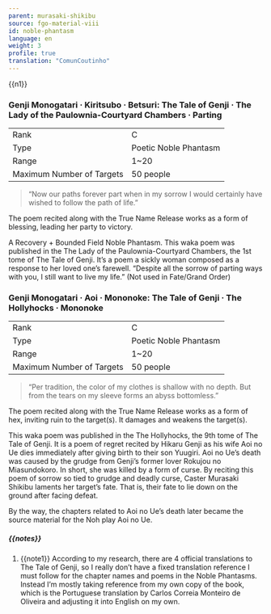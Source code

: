 ```yaml
---
parent: murasaki-shikibu
source: fgo-material-viii
id: noble-phantasm
language: en
weight: 3
profile: true
translation: "ComunCoutinho"
---
```


{{n1}}

### Genji Monogatari · Kiritsubo · Betsuri: The Tale of Genji · The Lady of the Paulownia-Courtyard Chambers · Parting

<table>
  <tr><td>Rank</td><td>C</td></tr>
  <tr><td>Type</td><td>Poetic Noble Phantasm</td></tr>
  <tr><td>Range</td><td>1~20</td></tr>
  <tr><td>Maximum Number of Targets</td><td>50 people</td></tr>
</table>

> “Now our paths
> forever part
> when in my sorrow
> I would certainly have wished
> to follow the path of life.”

The poem recited along with the True Name Release works as a form of blessing, leading her party to victory.

A Recovery + Bounded Field Noble Phantasm.
This waka poem was published in the The Lady of the Paulownia-Courtyard Chambers, the 1st tome of The Tale of Genji.
It’s a poem a sickly woman composed as a response to her loved one’s farewell.
“Despite all the sorrow of parting ways with you, I still want to live my life.”
(Not used in Fate/Grand Order)

### Genji Monogatari · Aoi · Mononoke: The Tale of Genji · The Hollyhocks · Mononoke

<table>
  <tr><td>Rank</td><td>C</td></tr>
  <tr><td>Type</td><td>Poetic Noble Phantasm</td></tr>
  <tr><td>Range</td><td>1~20</td></tr>
  <tr><td>Maximum Number of Targets</td><td>50 people</td></tr>
</table>

> “Per tradition,
> the color of my clothes
> is shallow with no depth.
> But from the tears on my sleeve
> forms an abyss bottomless.”

The poem recited along with the True Name Release works as a form of hex, inviting ruin to the target(s).
It damages and weakens the target(s).

This waka poem was published in the The Hollyhocks, the 9th tome of The Tale of Genji.
It is a poem of regret recited by Hikaru Genji as his wife Aoi no Ue dies immediately after giving birth to their son Yuugiri. Aoi no Ue’s death was caused by the grudge from Genji’s former lover Rokujou no Miasundokoro. In short, she was killed by a form of curse.
By reciting this poem of sorrow so tied to grudge and deadly curse, Caster Murasaki Shikibu laments her target’s fate. That is, their fate to lie down on the ground after facing defeat.

By the way, the chapters related to Aoi no Ue’s death later became the source material for the Noh play Aoi no Ue.

##### {{notes}}

1. {{note1}} According to my research, there are 4 official translations to The Tale of Genji, so I really don’t have a fixed translation reference I must follow for the chapter names and poems in the Noble Phantasms. Instead I’m mostly taking reference from my own copy of the book, which is the Portuguese translation by Carlos Correia Monteiro de Oliveira and adjusting it into English on my own.
